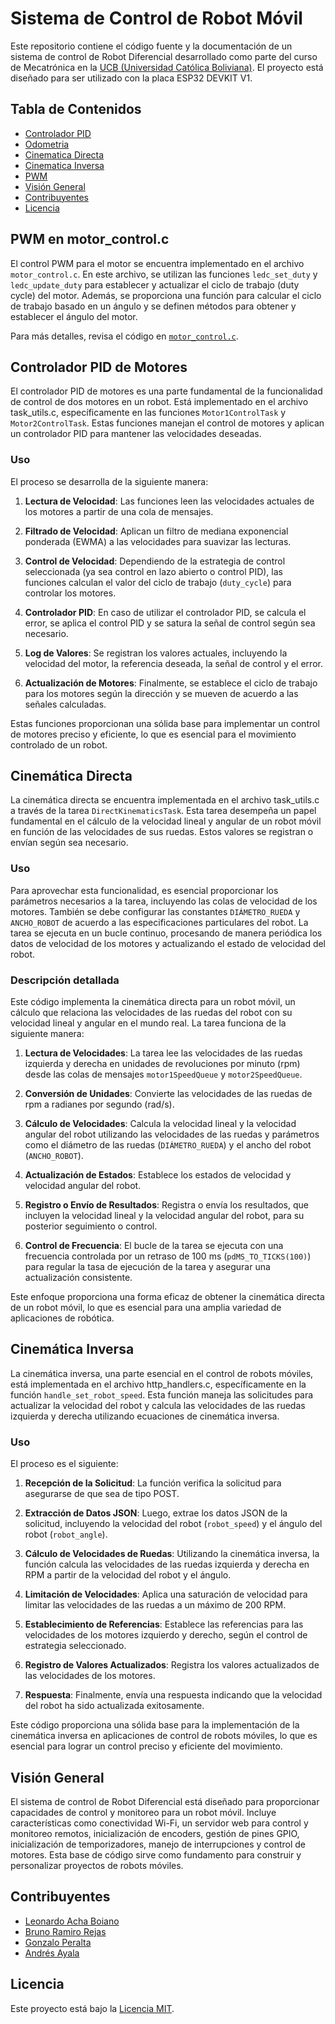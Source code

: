 # Sistema de Control de Robot Móvil

Este repositorio contiene el código fuente y la documentación de un sistema de control de Robot Diferencial desarrollado como parte del curso de Mecatrónica en la [UCB (Universidad Católica Boliviana)](https://www.scz.ucb.edu.bo). 
El proyecto está diseñado para ser utilizado con la placa ESP32 DEVKIT V1.

## Tabla de Contenidos
- [Controlador PID](#Controlador-PID)
- [Odometria](#Odometria)
- [Cinematica Directa](#Cinematica-Directa) 
- [Cinematica Inversa](#Cinematica-Inversa)
- [PWM](#PWM)
- [Visión General](#visión-general)
- [Contribuyentes](#contribuyentes)
- [Licencia](#licencia)

## PWM en motor_control.c

El control PWM para el motor se encuentra implementado en el archivo `motor_control.c`. En este archivo, se utilizan las funciones `ledc_set_duty` y `ledc_update_duty` para establecer y actualizar el ciclo de trabajo (duty cycle) del motor. Además, se proporciona una función para calcular el ciclo de trabajo basado en un ángulo y se definen métodos para obtener y establecer el ángulo del motor.

Para más detalles, revisa el código en [`motor_control.c`](ruta/a/motor_control.c).
## Controlador PID de Motores

El controlador PID de motores es una parte fundamental de la funcionalidad de control de dos motores en un robot. Está implementado en el archivo task_utils.c, específicamente en las funciones `Motor1ControlTask` y `Motor2ControlTask`. Estas funciones manejan el control de motores y aplican un controlador PID para mantener las velocidades deseadas.

### Uso

El proceso se desarrolla de la siguiente manera:

1. **Lectura de Velocidad**: Las funciones leen las velocidades actuales de los motores a partir de una cola de mensajes.

2. **Filtrado de Velocidad**: Aplican un filtro de mediana exponencial ponderada (EWMA) a las velocidades para suavizar las lecturas.

3. **Control de Velocidad**: Dependiendo de la estrategia de control seleccionada (ya sea control en lazo abierto o control PID), las funciones calculan el valor del ciclo de trabajo (`duty_cycle`) para controlar los motores.

4. **Controlador PID**: En caso de utilizar el controlador PID, se calcula el error, se aplica el control PID y se satura la señal de control según sea necesario.

5. **Log de Valores**: Se registran los valores actuales, incluyendo la velocidad del motor, la referencia deseada, la señal de control y el error.

6. **Actualización de Motores**: Finalmente, se establece el ciclo de trabajo para los motores según la dirección y se mueven de acuerdo a las señales calculadas.

Estas funciones proporcionan una sólida base para implementar un control de motores preciso y eficiente, lo que es esencial para el movimiento controlado de un robot.



## Cinemática Directa 

La cinemática directa se encuentra implementada en el archivo task_utils.c a través de la tarea `DirectKinematicsTask`. Esta tarea desempeña un papel fundamental en el cálculo de la velocidad lineal y angular de un robot móvil en función de las velocidades de sus ruedas. Estos valores se registran o envían según sea necesario.

### Uso

Para aprovechar esta funcionalidad, es esencial proporcionar los parámetros necesarios a la tarea, incluyendo las colas de velocidad de los motores. También se debe configurar las constantes `DIÁMETRO_RUEDA` y `ANCHO_ROBOT` de acuerdo a las especificaciones particulares del robot. La tarea se ejecuta en un bucle continuo, procesando de manera periódica los datos de velocidad de los motores y actualizando el estado de velocidad del robot.

### Descripción detallada

Este código implementa la cinemática directa para un robot móvil, un cálculo que relaciona las velocidades de las ruedas del robot con su velocidad lineal y angular en el mundo real. La tarea funciona de la siguiente manera:

1. **Lectura de Velocidades**: La tarea lee las velocidades de las ruedas izquierda y derecha en unidades de revoluciones por minuto (rpm) desde las colas de mensajes `motor1SpeedQueue` y `motor2SpeedQueue`.

2. **Conversión de Unidades**: Convierte las velocidades de las ruedas de rpm a radianes por segundo (rad/s).

3. **Cálculo de Velocidades**: Calcula la velocidad lineal y la velocidad angular del robot utilizando las velocidades de las ruedas y parámetros como el diámetro de las ruedas (`DIÁMETRO_RUEDA`) y el ancho del robot (`ANCHO_ROBOT`).

4. **Actualización de Estados**: Establece los estados de velocidad y velocidad angular del robot.

5. **Registro o Envío de Resultados**: Registra o envía los resultados, que incluyen la velocidad lineal y la velocidad angular del robot, para su posterior seguimiento o control.

6. **Control de Frecuencia**: El bucle de la tarea se ejecuta con una frecuencia controlada por un retraso de 100 ms (`pdMS_TO_TICKS(100)`) para regular la tasa de ejecución de la tarea y asegurar una actualización consistente.

Este enfoque proporciona una forma eficaz de obtener la cinemática directa de un robot móvil, lo que es esencial para una amplia variedad de aplicaciones de robótica.

## Cinemática Inversa 

La cinemática inversa, una parte esencial en el control de robots móviles, está implementada en el archivo http_handlers.c, específicamente en la función `handle_set_robot_speed`. Esta función maneja las solicitudes para actualizar la velocidad del robot y calcula las velocidades de las ruedas izquierda y derecha utilizando ecuaciones de cinemática inversa.

### Uso

El proceso es el siguiente:

1. **Recepción de la Solicitud**: La función verifica la solicitud para asegurarse de que sea de tipo POST.

2. **Extracción de Datos JSON**: Luego, extrae los datos JSON de la solicitud, incluyendo la velocidad del robot (`robot_speed`) y el ángulo del robot (`robot_angle`).

3. **Cálculo de Velocidades de Ruedas**: Utilizando la cinemática inversa, la función calcula las velocidades de las ruedas izquierda y derecha en RPM a partir de la velocidad del robot y el ángulo.

4. **Limitación de Velocidades**: Aplica una saturación de velocidad para limitar las velocidades de las ruedas a un máximo de 200 RPM.

5. **Establecimiento de Referencias**: Establece las referencias para las velocidades de los motores izquierdo y derecho, según el control de estrategia seleccionado.

6. **Registro de Valores Actualizados**: Registra los valores actualizados de las velocidades de los motores.

7. **Respuesta**: Finalmente, envía una respuesta indicando que la velocidad del robot ha sido actualizada exitosamente.

Este código proporciona una sólida base para la implementación de la cinemática inversa en aplicaciones de control de robots móviles, lo que es esencial para lograr un control preciso y eficiente del movimiento.


## Visión General

El sistema de control de Robot Diferencial está diseñado para proporcionar capacidades de control y monitoreo para un robot móvil. Incluye características como conectividad Wi-Fi, un servidor web para control y monitoreo remotos, inicialización de encoders, gestión de pines GPIO, inicialización de temporizadores, manejo de interrupciones y control de motores. Esta base de código sirve como fundamento para construir y personalizar proyectos de robots móviles.

## Contribuyentes

- [Leonardo Acha Boiano]((https://github.com/leonardoAB1))
- [Bruno Ramiro Rejas]()
- [Gonzalo Peralta]()
- [Andrés Ayala]()

## Licencia

Este proyecto está bajo la [Licencia MIT](LICENSE).
